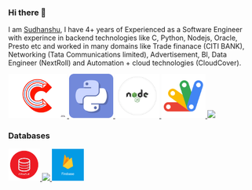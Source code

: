 ### Hi there 👋

<!--
**sudhanshuptl/sudhanshuptl** is a ✨ _special_ ✨ repository because its `README.md` (this file) appears on your GitHub profile.

Here are some ideas to get you started:

- 🔭 I’m currently working on ...
- 🌱 I’m currently learning ...
- 👯 I’m looking to collaborate on ...
- 🤔 I’m looking for help with ...
- 💬 Ask me about ...
- 📫 How to reach me: ...
- 😄 Pronouns: ...
- ⚡ Fun fact: ...
-->
I am [Sudhanshu](https://www.linkedin.com/in/sudhanshuptl/), I have 4+ years of Experienced as a Software Engineer with experince in backend technologies like C, Python, Nodejs, Oracle, Presto etc and worked in many domains like Trade finanace (CITI BANK), Networking (Tata Communications limited), Advertisement, BI, Data Engineer (NextRoll) and Automation + cloud technologies (CloudCover).

<p float="left">
  <a href="http://beginer2cs.blogspot.com/" target="_blank" >
    <img src="https://github.com/sudhanshuptl/sudhanshuptl/blob/main/asset/c_programming.gif"  height="90" />
  </a>
  <a href="https://www.python.org/" target="_blank" >
    <img src="https://github.com/sudhanshuptl/sudhanshuptl/blob/main/asset/python.gif"  height="90" />
  </a>
  <a href="https://nodejs.org/en/" target="_blank" >
    <img src="https://github.com/sudhanshuptl/sudhanshuptl/blob/main/asset/NODEJS_CIRCLE.gif"  height="90" />
  </a>
   <a href="https://developers.google.com/apps-script" target="_blank" >
    <img src="https://github.com/sudhanshuptl/sudhanshuptl/blob/main/asset/appscript.png"  height="90" />
  </a>
   <a href="https://golang.org/" target="_blank" >
    <img src="https://raw.githubusercontent.com/raj2391/raj2391/master/assets/golang.gif"  height="90" />
  </a>
 </p>

### Databases
<p float="left">
   <a href="https://www.oracle.com/in/database/" target="_blank" >
    <img src="https://github.com/sudhanshuptl/sudhanshuptl/blob/main/asset/oracledb.png" height="65" />
  </a>
  <a href="https://www.mysql.com/" target="_blank" >
    <img src="https://download.logo.wine/logo/MySQL/MySQL-Logo.wine.png" height="65" />
  </a>
  <a href="https://firebase.google.com/" target="_blank" >
    <img src="https://github.com/sudhanshuptl/sudhanshuptl/blob/main/asset/firebase.png" height="65" />
  </a>
</p>
